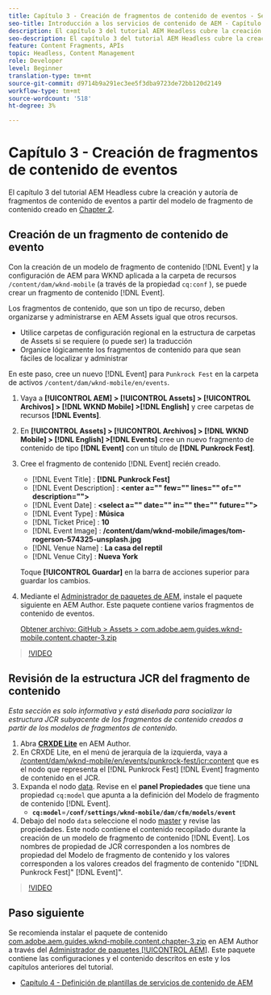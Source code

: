 ```yaml
---
title: Capítulo 3 - Creación de fragmentos de contenido de eventos - Servicios de contenido
seo-title: Introducción a los servicios de contenido de AEM - Capítulo 3 - Creación de fragmentos de contenido de eventos
description: El capítulo 3 del tutorial AEM Headless cubre la creación y autoría de fragmentos de contenido de evento a partir del modelo de fragmento de contenido creado en el capítulo 2.
seo-description: El capítulo 3 del tutorial AEM Headless cubre la creación y autoría de fragmentos de contenido de evento a partir del modelo de fragmento de contenido creado en el capítulo 2.
feature: Content Fragments, APIs
topic: Headless, Content Management
role: Developer
level: Beginner
translation-type: tm+mt
source-git-commit: d9714b9a291ec3ee5f3dba9723de72bb120d2149
workflow-type: tm+mt
source-wordcount: '518'
ht-degree: 3%

---
```



# Capítulo 3 - Creación de fragmentos de contenido de eventos

El capítulo 3 del tutorial AEM Headless cubre la creación y autoría de fragmentos de contenido de eventos a partir del modelo de fragmento de contenido creado en [Chapter 2](./chapter-2.md).

## Creación de un fragmento de contenido de evento

Con la creación de un modelo de fragmento de contenido [!DNL Event] y la configuración de AEM para WKND aplicada a la carpeta de recursos `/content/dam/wknd-mobile` (a través de la propiedad `cq:conf` ), se puede crear un fragmento de contenido [!DNL Event].

Los fragmentos de contenido, que son un tipo de recurso, deben organizarse y administrarse en AEM Assets igual que otros recursos.

* Utilice carpetas de configuración regional en la estructura de carpetas de Assets si se requiere (o puede ser) la traducción
* Organice lógicamente los fragmentos de contenido para que sean fáciles de localizar y administrar

En este paso, cree un nuevo [!DNL Event] para `Punkrock Fest` en la carpeta de activos `/content/dam/wknd-mobile/en/events`.

1. Vaya a **[!UICONTROL AEM] > [!UICONTROL Assets] > [!UICONTROL Archivos] > [!DNL WKND Mobile] >[!DNL English]** y cree carpetas de recursos **[!DNL Events]**.
1. En **[!UICONTROL Assets] > [!UICONTROL Archivos] > [!DNL WKND Mobile] > [!DNL English] >[!DNL Events]** cree un nuevo fragmento de contenido de tipo **[!DNL Event]** con un título de **[!DNL Punkrock Fest]**.
1. Cree el fragmento de contenido [!DNL Event] recién creado.

   * [!DNL Event Title] : **[!DNL Punkrock Fest]**
   * [!DNL Event Description] :  **&lt;enter a=&quot;&quot; few=&quot;&quot; lines=&quot;&quot; of=&quot;&quot; description=&quot;&quot;>**
   * [!DNL Event Date] :  **&lt;select a=&quot;&quot; date=&quot;&quot; in=&quot;&quot; the=&quot;&quot; future=&quot;&quot;>**
   * [!DNL Event Type] :  **Música**
   * [!DNL Ticket Price] :  **10**
   * [!DNL Event Image] :  **/content/dam/wknd-mobile/images/tom-rogerson-574325-unsplash.jpg**
   * [!DNL Venue Name] :  **La casa del reptil**
   * [!DNL Venue City] : **Nueva York**

   Toque **[!UICONTROL Guardar]** en la barra de acciones superior para guardar los cambios.

1. Mediante el [Administrador de paquetes de AEM](http://localhost:4502/crx/packmgr/index.jsp), instale el paquete siguiente en AEM Author. Este paquete contiene varios fragmentos de contenido de eventos.

   [Obtener archivo: GitHub > Assets > com.adobe.aem.guides.wknd-mobile.content.chapter-3.zip](https://github.com/adobe/aem-guides-wknd-mobile/releases/latest)

>[!VIDEO](https://video.tv.adobe.com/v/28338/?quality=12&learn=on)

## Revisión de la estructura JCR del fragmento de contenido

*Esta sección es solo informativa y está diseñada para socializar la estructura JCR subyacente de los fragmentos de contenido creados a partir de los modelos de fragmentos de contenido.*

1. Abra **[CRXDE Lite](http://localhost:4502/crx/de/index.jsp)** en AEM Author.
1. En CRXDE Lite, en el menú de jerarquía de la izquierda, vaya a [/content/dam/wknd-mobile/en/events/punkrock-fest/jcr:content](http://localhost:4502/crx/de/index.jsp#/content/dam/wknd-mobile/en/events/punkrock-fest/jcr:content) que es el nodo que representa el [!DNL Punkrock Fest] [!DNL Event] fragmento de contenido en el JCR.
1. Expanda el nodo [data](http://localhost:4502/crx/de/index.jsp#/content/dam/wknd-mobile/en/events/punkrock-fest/jcr:content/data/master).
Revise en el **panel Propiedades** que tiene una propiedad `cq:model` que apunta a la definición del Modelo de fragmento de contenido [!DNL Event].
   * **`cq:model`**=**`/conf/settings/wknd-mobile/dam/cfm/models/event`**
1. Debajo del nodo `data` seleccione el nodo [master](http://localhost:4502/crx/de/index.jsp#/content/dam/wknd-mobile/en/events/punkrock-fest/jcr:content/data/master) y revise las propiedades. Este nodo contiene el contenido recopilado durante la creación de un modelo de fragmento de contenido [!DNL Event]. Los nombres de propiedad de JCR corresponden a los nombres de propiedad del Modelo de fragmento de contenido y los valores corresponden a los valores creados del fragmento de contenido &quot;[!DNL Punkrock Fest]&quot; [!DNL Event]&quot;.

>[!VIDEO](https://video.tv.adobe.com/v/28356/?quality=12&learn=on)

## Paso siguiente

Se recomienda instalar el paquete de contenido [com.adobe.aem.guides.wknd-mobile.content.chapter-3.zip](https://github.com/adobe/aem-guides-wknd-mobile/releases/latest) en AEM Author a través del [Administrador de paquetes [!UICONTROL AEM]](http://localhost:4502/crx/packmgr/index.jsp). Este paquete contiene las configuraciones y el contenido descritos en este y los capítulos anteriores del tutorial.

* [Capítulo 4 - Definición de plantillas de servicios de contenido de AEM](./chapter-4.md)
